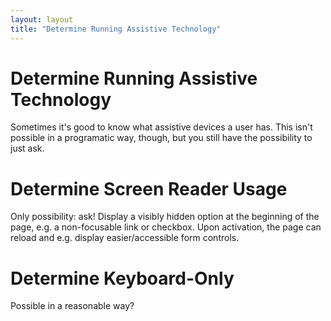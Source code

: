 ```yaml
---
layout: layout
title: "Determine Running Assistive Technology"
---
```


# Determine Running Assistive Technology

Sometimes it's good to know what assistive devices a user has. This isn't possible in a programatic way, though, but you still have the possibility to just ask.

# Determine Screen Reader Usage

Only possibility: ask! Display a visibly hidden option at the beginning of the page, e.g. a non-focusable link or checkbox. Upon activation, the page can reload and e.g. display easier/accessible form controls.

# Determine Keyboard-Only

Possible in a reasonable way?